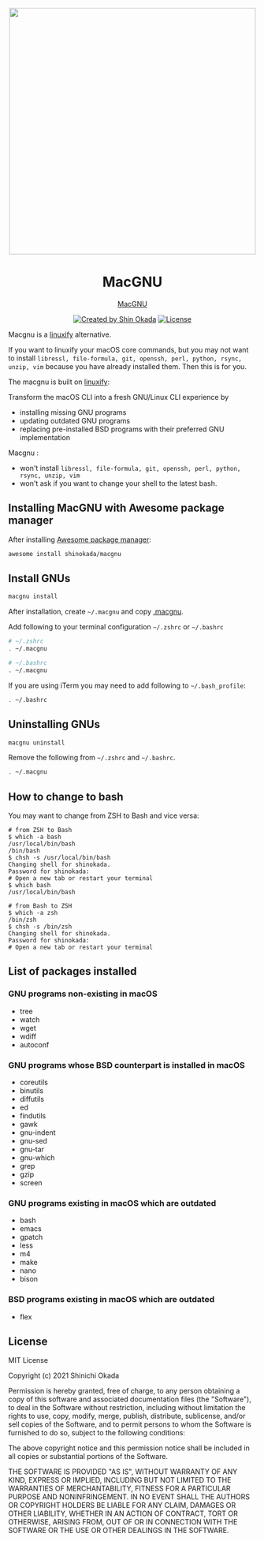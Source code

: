 <p align="center">
<img width="500" src="https://raw.githubusercontent.com/shinokada/teffects/main/images/teffects.png" />
</p>

<h1 align="center">MacGNU</h1>

<p align="center">
<a href="https://macgnu.codewithshin.com/">MacGNU</a>
</p>

<p align="center">
<a href="https://twitter.com/shinokada" rel="nofollow"><img src="https://img.shields.io/badge/created%20by-@shinokada-4BBAAB.svg" alt="Created by Shin Okada"></a>
<a href="https://opensource.org/licenses/MIT" rel="nofollow"><img src="https://img.shields.io/github/license/shinokada/macgnu" alt="License"></a>
</p>

Macgnu is a [linuxify](https://github.com/fabiomaia/linuxify) alternative.

If you want to linuxify your macOS core commands, but you may not want to install `libressl, file-formula, git, openssh, perl, python, rsync, unzip, vim` because you have already installed them. Then this is for you.

The macgnu is built on [linuxify](https://github.com/fabiomaia/linuxify):

Transform the macOS CLI into a fresh GNU/Linux CLI experience by

- installing missing GNU programs
- updating outdated GNU programs
- replacing pre-installed BSD programs with their preferred GNU implementation

Macgnu :

- won't install `libressl, file-formula, git, openssh, perl, python, rsync, unzip, vim`
- won't ask if you want to change your shell to the latest bash.

## Installing MacGNU with Awesome package manager

After installing [Awesome package manager](https://github.com/shinokada/awesome):

```sh
awesome install shinokada/macgnu
```

## Install GNUs

```bash
macgnu install
```

After installation, create `~/.macgnu` and copy [.macgnu](https://github.com/shinokada/macgnu/blob/main/.macgnu).

Add following to your terminal configuration `~/.zshrc` or `~/.bashrc`

```zsh
# ~/.zshrc
. ~/.macgnu
```

```bash
# ~/.bashrc
. ~/.macgnu
```

If you are using iTerm you may need to add following to `~/.bash_profile`:

```bash
. ~/.bashrc
```

## Uninstalling GNUs

```sh
macgnu uninstall
```

Remove the following from `~/.zshrc` and `~/.bashrc`.

```zsh
. ~/.macgnu
```

## How to change to bash

You may want to change from ZSH to Bash and vice versa:

```terminal
# from ZSH to Bash
$ which -a bash
/usr/local/bin/bash
/bin/bash
$ chsh -s /usr/local/bin/bash
Changing shell for shinokada.
Password for shinokada:
# Open a new tab or restart your terminal
$ which bash
/usr/local/bin/bash
```

```terminal
# from Bash to ZSH
$ which -a zsh
/bin/zsh
$ chsh -s /bin/zsh
Changing shell for shinokada.
Password for shinokada:
# Open a new tab or restart your terminal
```

## List of packages installed

### GNU programs non-existing in macOS

- tree
- watch
- wget
- wdiff
- autoconf

### GNU programs whose BSD counterpart is installed in macOS

- coreutils
- binutils
- diffutils
- ed
- findutils
- gawk
- gnu-indent
- gnu-sed
- gnu-tar
- gnu-which
- grep
- gzip
- screen

### GNU programs existing in macOS which are outdated

- bash
- emacs
- gpatch
- less
- m4
- make
- nano
- bison

### BSD programs existing in macOS which are outdated

- flex

## License

MIT License

Copyright (c) 2021 Shinichi Okada

Permission is hereby granted, free of charge, to any person obtaining a copy
of this software and associated documentation files (the "Software"), to deal
in the Software without restriction, including without limitation the rights
to use, copy, modify, merge, publish, distribute, sublicense, and/or sell
copies of the Software, and to permit persons to whom the Software is
furnished to do so, subject to the following conditions:

The above copyright notice and this permission notice shall be included in all
copies or substantial portions of the Software.

THE SOFTWARE IS PROVIDED "AS IS", WITHOUT WARRANTY OF ANY KIND, EXPRESS OR
IMPLIED, INCLUDING BUT NOT LIMITED TO THE WARRANTIES OF MERCHANTABILITY,
FITNESS FOR A PARTICULAR PURPOSE AND NONINFRINGEMENT. IN NO EVENT SHALL THE
AUTHORS OR COPYRIGHT HOLDERS BE LIABLE FOR ANY CLAIM, DAMAGES OR OTHER
LIABILITY, WHETHER IN AN ACTION OF CONTRACT, TORT OR OTHERWISE, ARISING FROM,
OUT OF OR IN CONNECTION WITH THE SOFTWARE OR THE USE OR OTHER DEALINGS IN THE
SOFTWARE.